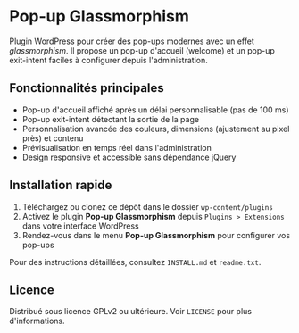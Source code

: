 # Pop-up Glassmorphism

Plugin WordPress pour créer des pop-ups modernes avec un effet *glassmorphism*.
Il propose un pop-up d'accueil (welcome) et un pop-up exit-intent faciles à
configurer depuis l'administration.

## Fonctionnalités principales

- Pop-up d'accueil affiché après un délai personnalisable (pas de 100 ms)
- Pop-up exit-intent détectant la sortie de la page
- Personnalisation avancée des couleurs, dimensions (ajustement au pixel près) et contenu
- Prévisualisation en temps réel dans l'administration
- Design responsive et accessible sans dépendance jQuery

## Installation rapide

1. Téléchargez ou clonez ce dépôt dans le dossier `wp-content/plugins`
2. Activez le plugin **Pop-up Glassmorphism** depuis `Plugins > Extensions` dans
   votre interface WordPress
3. Rendez-vous dans le menu **Pop-up Glassmorphism** pour configurer vos pop-ups

Pour des instructions détaillées, consultez `INSTALL.md` et `readme.txt`.

## Licence

Distribué sous licence GPLv2 ou ultérieure. Voir `LICENSE` pour plus
d'informations.
